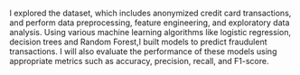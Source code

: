 
I explored the dataset, which includes anonymized credit card
transactions, and perform data preprocessing, feature engineering, and
exploratory data analysis. Using various machine learning algorithms like
logistic regression, decision trees and  Random Forest,I built
models to predict fraudulent transactions. I will also evaluate the performance of these models using
appropriate metrics such as accuracy, precision, recall, and F1-score.
